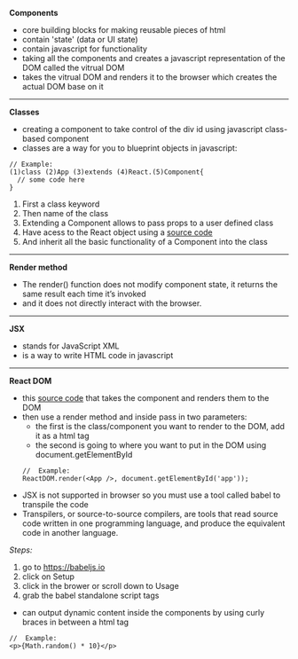**Components**
- core building blocks for making reusable pieces of html 
- contain 'state' (data or UI state)
- contain javascript for functionality
- taking all the components and creates a javascript representation of the DOM called the vitrual DOM
- takes the vitrual DOM and renders it to the browser which creates the actual DOM base on it
___
**Classes**
- creating a component to take control of the div id using javascript class-based component
- classes are a way for you to blueprint objects in javascript: 
```
// Example:
(1)class (2)App (3)extends (4)React.(5)Component{
  // some code here
}
```
1. First a class keyword
2. Then name of the class
3. Extending a Component allows to pass props to a user defined class
4. Have acess to the React object using a [source code](https://unpkg.com/react@16/umd/react.development.js)
5. And inherit all the basic functionality of a Component into the class
___
**Render method**
- The render() function does not modify component state, it returns the same result each time it’s invoked
- and it does not directly interact with the browser.
___
**JSX**
- stands for JavaScript XML
- is a way to write HTML code in javascript
___
**React DOM**
- this [source code](https://unpkg.com/react-dom@16/umd/react-dom.development.js) that takes the component and renders them to the DOM
- then use a render method and inside pass in two parameters: 
  - the first is the class/component you want to render to the DOM, add it as a html tag
  - the second is going to where you want to put in the DOM using document.getElementById
  ```
  //  Example:
  ReactDOM.render(<App />, document.getElementById('app'));
  ```
- JSX is not supported in browser so you must use a tool called babel to transpile the code
- Transpilers, or source-to-source compilers, are tools that read source code written in 
  one programming language, and produce the equivalent code in another language. 

*Steps:*
 1. go to https://babeljs.io
 2. click on Setup
 3. click in the brower or scroll down to Usage
 4. grab the babel standalone script tags
 
 - can output dynamic content inside the components by using curly braces in between a html tag
 ```
 //  Example:
 <p>{Math.random() * 10}</p>
 ```
    
